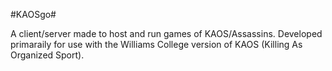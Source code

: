 #KAOSgo#

A client/server made to host and run games of KAOS/Assassins. Developed primaraily for use with the Williams College version of KAOS (Killing As Organized Sport).
